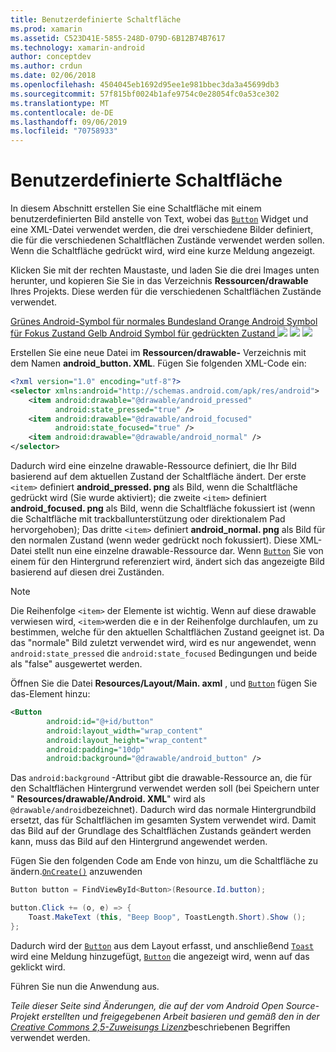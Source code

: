 ```yaml
---
title: Benutzerdefinierte Schaltfläche
ms.prod: xamarin
ms.assetid: C523D41E-5855-248D-079D-6B12B74B7617
ms.technology: xamarin-android
author: conceptdev
ms.author: crdun
ms.date: 02/06/2018
ms.openlocfilehash: 4504045eb1692d95ee1e981bbec3da3a45699db3
ms.sourcegitcommit: 57f815bf0024b1afe9754c0e28054fc0a53ce302
ms.translationtype: MT
ms.contentlocale: de-DE
ms.lasthandoff: 09/06/2019
ms.locfileid: "70758933"
---
```

# <a name="custom-button"></a>Benutzerdefinierte Schaltfläche

In diesem Abschnitt erstellen Sie eine Schaltfläche mit einem benutzerdefinierten Bild anstelle von Text, wobei das [`Button`](xref:Android.Widget.Button) Widget und eine XML-Datei verwendet werden, die drei verschiedene Bilder definiert, die für die verschiedenen Schaltflächen Zustände verwendet werden sollen. Wenn die Schaltfläche gedrückt wird, wird eine kurze Meldung angezeigt.

Klicken Sie mit der rechten Maustaste, und laden Sie die drei Images unten herunter, und kopieren Sie Sie in das Verzeichnis **Ressourcen/drawable** Ihres Projekts. Diese werden für die verschiedenen Schaltflächen Zustände verwendet.

 [Grünes Android-Symbol für normales Bundesland Orange Android Symbol für Fokus Zustand Gelb Android Symbol für gedrückten Zustand ![](custom-button-images/android-normal.png)](custom-button-images/android-normal.png#lightbox) [ ![](custom-button-images/android-focused.png)](custom-button-images/android-focused.png#lightbox) [ ![](custom-button-images/android-pressed.png)](custom-button-images/android-pressed.png#lightbox)

Erstellen Sie eine neue Datei im **Ressourcen/drawable-** Verzeichnis mit dem Namen **android_button. XML**. Fügen Sie folgenden XML-Code ein:

```xml
<?xml version="1.0" encoding="utf-8"?>
<selector xmlns:android="http://schemas.android.com/apk/res/android">
    <item android:drawable="@drawable/android_pressed"
          android:state_pressed="true" />
    <item android:drawable="@drawable/android_focused"
          android:state_focused="true" />
    <item android:drawable="@drawable/android_normal" />
</selector>
```

Dadurch wird eine einzelne drawable-Ressource definiert, die Ihr Bild basierend auf dem aktuellen Zustand der Schaltfläche ändert. Der erste `<item>` definiert **android_pressed. png** als Bild, wenn die Schaltfläche gedrückt wird (Sie wurde aktiviert); die zweite `<item>` definiert **android_focused. png** als Bild, wenn die Schaltfläche fokussiert ist (wenn die Schaltfläche mit trackballunterstützung oder direktionalem Pad hervorgehoben); Das dritte `<item>` definiert **android_normal. png** als Bild für den normalen Zustand (wenn weder gedrückt noch fokussiert). Diese XML-Datei stellt nun eine einzelne drawable-Ressource dar. Wenn [`Button`](xref:Android.Widget.Button) Sie von einem für den Hintergrund referenziert wird, ändert sich das angezeigte Bild basierend auf diesen drei Zuständen.

> [!NOTE]
> Die Reihenfolge `<item>` der Elemente ist wichtig. Wenn auf diese drawable verwiesen wird, `<item>`werden die e in der Reihenfolge durchlaufen, um zu bestimmen, welche für den aktuellen Schaltflächen Zustand geeignet ist.
> Da das "normale" Bild zuletzt verwendet wird, wird es nur angewendet, wenn `android:state_pressed` die `android:state_focused` Bedingungen und beide als "false" ausgewertet werden.

Öffnen Sie die Datei **Resources/Layout/Main. axml** , und [`Button`](xref:Android.Widget.Button) fügen Sie das-Element hinzu:

```xml
<Button
        android:id="@+id/button"
        android:layout_width="wrap_content"
        android:layout_height="wrap_content"
        android:padding="10dp"
        android:background="@drawable/android_button" />
```

Das `android:background` -Attribut gibt die drawable-Ressource an, die für den Schaltflächen Hintergrund verwendet werden soll (bei Speichern unter " **Resources/drawable/Android. XML**" wird als `@drawable/android`bezeichnet). Dadurch wird das normale Hintergrundbild ersetzt, das für Schaltflächen im gesamten System verwendet wird. Damit das Bild auf der Grundlage des Schaltflächen Zustands geändert werden kann, muss das Bild auf den Hintergrund angewendet werden.

Fügen Sie den folgenden Code am Ende von hinzu, um die Schaltfläche zu ändern.[`OnCreate()`](xref:Android.App.Activity.OnCreate*)
anzuwenden

```csharp
Button button = FindViewById<Button>(Resource.Id.button);

button.Click += (o, e) => {
    Toast.MakeText (this, "Beep Boop", ToastLength.Short).Show ();
};
```

Dadurch wird der [`Button`](xref:Android.Widget.Button) aus dem Layout erfasst, und anschließend [`Toast`](xref:Android.Widget.Toast) wird eine Meldung hinzugefügt, [`Button`](xref:Android.Widget.Button) die angezeigt wird, wenn auf das geklickt wird.

Führen Sie nun die Anwendung aus.

*Teile dieser Seite sind Änderungen, die auf der vom Android Open Source-Projekt erstellten und freigegebenen Arbeit basieren und gemäß den in der*
[*Creative Commons 2,5-Zuweisungs Lizenz*](http://creativecommons.org/licenses/by/2.5/)beschriebenen Begriffen verwendet werden.
